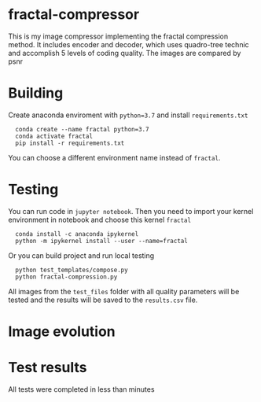 # fractal-compressor
This is my image compressor implementing the fractal compression method. It includes encoder and decoder, which uses quadro-tree technic and accomplish 5 levels of coding quality. The images are compared by psnr
# Building
Create anaconda enviroment with `python=3.7` and install `requirements.txt`
```shell
  conda create --name fractal python=3.7
  conda activate fractal
  pip install -r requirements.txt
```
You can choose a different environment name instead of `fractal`.
# Testing
You can run code in `jupyter notebook`. Then you need to import your kernel environment in notebook and choose this kernel `fractal`
```shell
  conda install -c anaconda ipykernel
  python -m ipykernel install --user --name=fractal
```
Or you can build project and run local testing
```shell
  python test_templates/compose.py
  python fractal-compression.py
```
All images from the `test_files` folder with all quality parameters will be tested and the results will be saved to the `results.csv` file.
# Image evolution

# Test results
All tests were completed in less than  minutes
